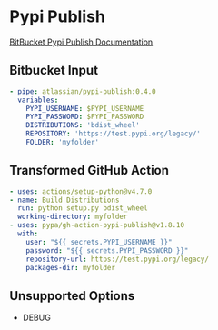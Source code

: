 # Pypi Publish

[BitBucket Pypi Publish Documentation](https://bitbucket.org/atlassian/pypi-publish)

## Bitbucket Input

```yaml
- pipe: atlassian/pypi-publish:0.4.0
  variables:
    PYPI_USERNAME: $PYPI_USERNAME
    PYPI_PASSWORD: $PYPI_PASSWORD
    DISTRIBUTIONS: 'bdist_wheel'
    REPOSITORY: 'https://test.pypi.org/legacy/'
    FOLDER: 'myfolder'
```

## Transformed GitHub Action
```yaml
- uses: actions/setup-python@v4.7.0
- name: Build Distributions
  run: python setup.py bdist_wheel
  working-directory: myfolder
- uses: pypa/gh-action-pypi-publish@v1.8.10
  with:
    user: "${{ secrets.PYPI_USERNAME }}"
    password: "${{ secrets.PYPI_PASSWORD }}"
    repository-url: https://test.pypi.org/legacy/
    packages-dir: myfolder
```

## Unsupported Options
* DEBUG
